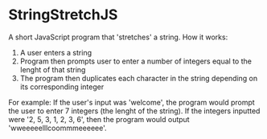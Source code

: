 # StringStretchJS
A short JavaScript program that 'stretches' a string. 
How it works:
1. A user enters a string
2. Program then prompts user to enter a number of integers equal to the lenght of that string
3. The program then duplicates each character in the string depending on its corresponding integer

For example:
If the user's input was 'welcome', the program would prompt the user to enter 7 integers (the lenght of the string). If the integers inputted were '2, 5, 3, 1, 2, 3, 6', then the program would output 'wweeeeelllcoommmeeeeee'. 
